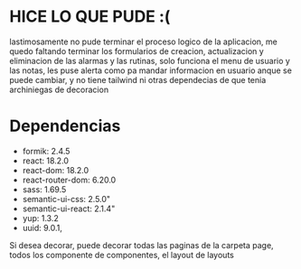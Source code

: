 # HICE LO QUE PUDE :(

lastimosamente no pude terminar el proceso logico de la aplicacion, me quedo faltando terminar los formularios de creacion, actualizacion y eliminacion de las alarmas y las rutinas, solo funciona el menu de usuario y las notas, les puse alerta como pa mandar informacion en usuario anque se puede cambiar, y no tiene tailwind ni otras dependecias de que tenia archiniegas de decoracion

# Dependencias

- formik: 2.4.5
- react: 18.2.0
- react-dom: 18.2.0
- react-router-dom: 6.20.0
- sass: 1.69.5
- semantic-ui-css: 2.5.0"
- semantic-ui-react: 2.1.4"
- yup: 1.3.2
- uuid: 9.0.1,

Si desea decorar, puede decorar todas las paginas de la carpeta page, todos los componente de componentes, el layout de layouts
